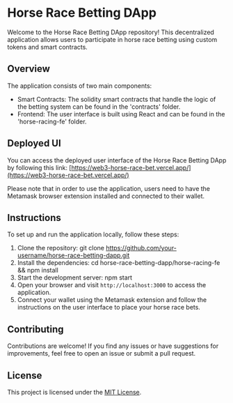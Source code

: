 # Horse Race Betting DApp

Welcome to the Horse Race Betting DApp repository! This decentralized application allows users to participate in horse race betting using custom tokens and smart contracts.

## Overview

The application consists of two main components:
- Smart Contracts: The solidity smart contracts that handle the logic of the betting system can be found in the 'contracts' folder.
- Frontend: The user interface is built using React and can be found in the 'horse-racing-fe' folder.

## Deployed UI

You can access the deployed user interface of the Horse Race Betting DApp by following this link: [https://web3-horse-race-bet.vercel.app/](https://web3-horse-race-bet.vercel.app/)

Please note that in order to use the application, users need to have the Metamask browser extension installed and connected to their wallet.

## Instructions

To set up and run the application locally, follow these steps:

1. Clone the repository: git clone https://github.com/your-username/horse-race-betting-dapp.git
2. Install the dependencies: cd horse-race-betting-dapp/horse-racing-fe && npm install
3. Start the development server: npm start
4. Open your browser and visit `http://localhost:3000` to access the application.
5. Connect your wallet using the Metamask extension and follow the instructions on the user interface to place your horse race bets.

## Contributing

Contributions are welcome! If you find any issues or have suggestions for improvements, feel free to open an issue or submit a pull request.

## License

This project is licensed under the [MIT License](LICENSE).
